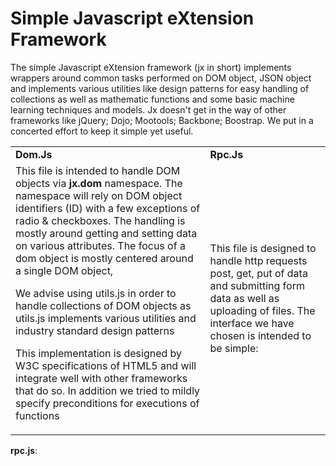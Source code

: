 Simple Javascript eXtension Framework
==

The simple Javascript eXtension framework (jx in short) implements wrappers around common tasks performed on DOM object, JSON object and implements various utilities like design patterns for easy handling of collections as well as mathematic functions and some basic machine learning techniques and models. Jx doesn't get in the way of other frameworks like jQuery; Dojo; Mootools; Backbone; Boostrap. We put in a concerted effort to keep it simple yet useful.  

<Table>
<tr style="font-weight:bold; text-transform:capitalize" valign="center"><td>
dom.js
</td>
<td>rpc.js</td>
</tr>
<tr>
<td>
This file is intended to handle DOM objects via <b>jx.dom</b> namespace. The namespace will rely on DOM object identifiers (ID) with a few exceptions of radio & checkboxes. The handling is mostly around getting and setting data on various attributes. 
The focus of a dom object is mostly centered around a single DOM object, 

We advise using utils.js in order to handle collections of DOM objects as utils.js implements various utilities and industry standard design patterns 
 
This implementation is designed by W3C specifications of HTML5 and will integrate well with other frameworks that do so.
In addition we tried to mildly specify preconditions for executions of functions
</td>
<td>
This file is designed to handle http requests post, get, put of data and submitting form data as well as uploading of files. The interface we have chosen is intended to be simple:

</td>
</tr>
</table>
<b>rpc.js</b>: 
